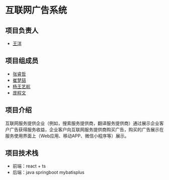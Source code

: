 # 互联网广告系统

## 项目负责人

- [王洋](https://github.com/matto49)

## 项目组成员

- [张睿哲](https://github.com/realRayyy)
- [崔梦喆](https://github.com/DCAOP)
- [杨王艺航](https://github.com/AloneSwaggy)
- [庞程文](https://github.com/coverupforV)

## 项目介绍

互联网服务提供企业（例如，搜索服务提供商，翻译服务提供商）通过展示企业客户广告获得服务收益，企业客户向互联网服务提供商购买广告，购买的广告展示在服务使用界面上（Web应用、移动APP、微信小程序等）展示。  

## 项目技术栈

- 前端：react + ts
- 后端：java springboot mybatisplus
